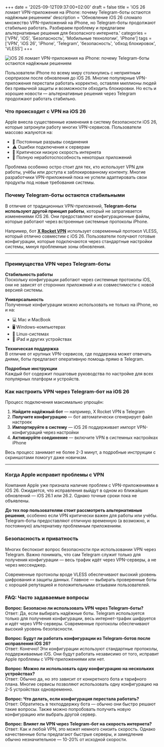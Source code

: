 +++
date = '2025-09-12T09:37:00+02:00'
draft = false
title = 'iOS 26 ломает VPN-приложения на iPhone: почему Telegram-боты остаются надёжным решением'
description = 'Обновление iOS 26 сломало множество VPN-приложений на iPhone, но Telegram-боты продолжают стабильно работать. Разбираем проблему и предлагаем альтернативные решения для безопасного интернета.'
categories = ['VPN', 'iOS', 'Безопасность', 'Мобильные технологии', 'iPhone']
tags = ['VPN', 'iOS 26', 'iPhone', 'Telegram', 'безопасность', 'обход блокировок', 'VLESS']
+++

![iOS 26 ломает VPN-приложения на iPhone: почему Telegram-боты остаются надёжным решением](https://imagestoring.fra1.cdn.digitaloceanspaces.com/64362B87-EEBB-4282-A61F-C34A807921B1.png)

Пользователи iPhone по всему миру столкнулись с неприятным сюрпризом после обновления до iOS 26. Многие популярные VPN-приложения перестали работать корректно, оставляя миллионы людей без привычной защиты и возможности обходить блокировки. Но есть и хорошие новости — альтернативные решения через Telegram продолжают работать стабильно.

### Что происходит с VPN на iOS 26

Apple внесла существенные изменения в систему безопасности iOS 26, которые затронули работу многих VPN-сервисов. Пользователи массово жалуются на:

- 🚫 Постоянные разрывы соединения
- ⚠️ Ошибки подключения к серверам  
- 🐌 Критически низкую скорость интернета
- 📱 Полную неработоспособность некоторых приложений

Проблема особенно остро стоит для тех, кто использует VPN для работы, учёбы или доступа к заблокированному контенту. Многие разработчики VPN-приложений пока не успели адаптировать свои продукты под новые требования системы.


### Почему Telegram-боты остаются стабильными

В отличие от традиционных VPN-приложений, **Telegram-боты используют другой принцип работы**, который не затрагивается изменениями iOS 26. Они предоставляют конфигурационные файлы, которые работают через встроенные системные протоколы iPhone.

Например, бот **[X Rocket VPN](https://t.me/X_Rocket_VPN_bot?start=ref-b-9)** использует современный протокол VLESS, который отлично совместим с iOS 26. Пользователи получают готовые конфигурации, которые подключаются через стандартные настройки системы, минуя проблемные зоны обновления.

---

### Преимущества VPN через Telegram-боты

**Стабильность работы**  
Поскольку конфигурации работают через системные протоколы iOS, они не зависят от сторонних приложений и их совместимости с новой версией системы.

**Универсальность**  
Полученные конфигурации можно использовать не только на iPhone, но и на:
- 💻 Mac и MacBook
- 🖥️ Windows-компьютерах  
- 🐧 Linux-системах
- 📱 iPad и других устройствах

**Техническая поддержка**  
В отличие от крупных VPN-сервисов, где поддержка может отвечать днями, боты предлагают оперативную помощь прямо в Telegram.

**Подробные инструкции**  
Каждый бот содержит пошаговые руководства по настройке для всех популярных платформ и устройств.

### Как настроить VPN через Telegram-бот на iOS 26

Процесс подключения максимально упрощён:

1. **Найдите надёжный бот** — например, X Rocket VPN в Telegram
2. **Получите конфигурацию** — бот автоматически сгенерирует файл настроек
3. **Импортируйте в систему** — iOS 26 поддерживает импорт VPN-конфигураций через настройки
4. **Активируйте соединение** — включите VPN в системных настройках iPhone

Весь процесс занимает не более 2-3 минут, а подробные инструкции с скриншотами помогут даже новичкам.

---

### Когда Apple исправит проблемы с VPN

Компания Apple уже признала наличие проблем с VPN-приложениями в iOS 26. Ожидается, что исправления выйдут в одном из ближайших обновлений — iOS 26.1 или 26.2. Однако точные сроки пока не объявлены.

**До тех пор пользователям стоит рассмотреть альтернативные решения**, особенно если VPN критически важен для работы или учёбы. Telegram-боты предоставляют отличную временную (а возможно, и постоянную) альтернативу проблемным приложениям.

### Безопасность и приватность

Многих беспокоит вопрос безопасности при использовании VPN через Telegram. Важно понимать, что сам Telegram служит только для получения конфигурации — весь трафик идёт через VPN-серверы, а не через мессенджер.

Современные протоколы вроде VLESS обеспечивают высокий уровень шифрования и защиты данных. Главное — выбирать проверенные боты с хорошей репутацией и положительными отзывами пользователей.

### FAQ: Часто задаваемые вопросы

**Вопрос: Безопасно ли использовать VPN через Telegram-боты?**  
Ответ: Да, если выбирать надёжные боты. Telegram используется только для получения конфигурации, весь интернет-трафик шифруется и идёт через VPN-серверы. Современные протоколы обеспечивают высокий уровень безопасности.

**Вопрос: Будут ли работать конфигурации из Telegram-ботов после исправления iOS 26?**  
Ответ: Конечно! Эти конфигурации используют стандартные протоколы, поддерживаемые iOS. Они будут работать независимо от того, исправит Apple проблемы с VPN-приложениями или нет.

**Вопрос: Можно ли использовать одну конфигурацию на нескольких устройствах?**  
Ответ: Обычно да, но это зависит от конкретного бота и тарифного плана. Многие сервисы позволяют использовать одну конфигурацию на 2-5 устройствах одновременно.

**Вопрос: Что делать, если конфигурация перестала работать?**  
Ответ: Обратитесь в техподдержку бота — обычно они быстро решают такие вопросы. Также можно попробовать получить новую конфигурацию или выбрать другой сервер.

**Вопрос: Влияет ли VPN через Telegram-бот на скорость интернета?**  
Ответ: Как и любой VPN, это может немного снизить скорость. Однако качественные боты предлагают быстрые серверы, и замедление обычно незначительное — 10-20% от исходной скорости.
